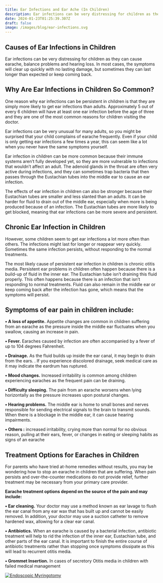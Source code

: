 ```yaml
---
title: Ear Infections and Ear Ache (In Children)
description: Ear infections can be very distressing for children as they can cause earache, balance problems and hearing loss.
date: 2024-01-23T01:25:39.307Z
draft: false
image: /images/blog/ear-infections.svg
---
```


## Causes of Ear Infections in Children

Ear infections can be very distressing for children as they can cause earache, balance problems and hearing loss. In most cases, the symptoms will clear up quickly with no lasting damage, but sometimes they can last longer than expected or keep coming back.

## Why Are Ear Infections in Children So Common?

One reason why ear infections can be persistent in children is that they are simply more likely to get ear infections than adults. Approximately 5 out of every 6 children will have at least one ear infection before the age of three and they are one of the most common reasons for children visiting the doctor.

Ear infections can be very unusual for many adults, so you might be surprised that your child complains of earache frequently. Even if your child is only getting ear infections a few times a year, this can seem like a lot when you never have the same symptoms yourself.

Ear infection in children can be more common because their immune systems aren’t fully developed yet, so they are more vulnerable to infections that wouldn’t affect an adult. The adenoid glands in the throat are often very active during infections, and they can sometimes trap bacteria that then passes through the Eustachian tubes into the middle ear to cause an ear infection.

The effects of ear infection in children can also be stronger because their Eustachian tubes are smaller and less slanted than an adults. It can be harder for fluid to drain out of the middle ear, especially when more is being produced because of an infection. The Eustachian tubes are more likely to get blocked, meaning that ear infections can be more severe and persistent.

## Chronic Ear Infection in Children

However, some children seem to get ear infections a lot more often than others. The infections might last for longer or reappear very quickly. Sometimes the same infection persists, without responding to the normal treatments.

The most likely cause of persistent ear infection in children is chronic otitis media. Persistent ear problems in children often happen because there is a build-up of fluid in the inner ear. The Eustachian tube isn’t draining this fluid properly. This often happens because there is an infection that isn’t responding to normal treatments. Fluid can also remain in the middle ear or keep coming back after the infection has gone, which means that the symptoms will persist.


## Symptoms of ear pain in children include:

**• A loss of appetite.** Appetite changes are common in children suffering from an earache as the pressure inside the middle ear fluctuates when you swallow, causing an increase in pain.

**• Fever.** Earaches caused by infection are often accompanied by a fever of up to 104 degrees Fahrenheit.

**• Drainage.** As the fluid builds up inside the ear canal, it may begin to drain from the ears. . If you experience discolored drainage, seek medical care as it may indicate the eardrum has ruptured.

**• Mood changes.** Increased irritability is common among children experiencing earaches as the frequent pain can be draining.

**• Difficulty sleeping.** The pain from an earache worsens when lying horizontally as the pressure increases upon postural changes.

**• Hearing problems.** The middle ear is home to small bones and nerves responsible for sending electrical signals to the brain to transmit sounds. When there is a blockage in the middle ear, it can cause hearing impairments.

**• Others :** increased irritability, crying more than normal for no obvious reason, pulling at their ears, fever, or changes in eating or sleeping habits as signs of an earache

## Treatment Options for Earaches in Children

For parents who have tried at-home remedies without results, you may be wondering how to stop an earache in children that are suffering. When pain persists and over-the-counter medications do not provide relief, further treatment may be necessary from your primary care provider. 

**Earache treatment options depend on the source of the pain and may include:**

**• Ear cleaning.** Your doctor may use a method known as ear lavage to flush the ear canal from any ear wax that has built up and cannot be easily removed. In addition, your doctor may use a suction catheter to remove hardened wax, allowing for a clear ear canal.

**• Antibiotics.** When an earache is caused by a bacterial infection, antibiotic treatment will help to rid the infection of the inner ear, Eustachian tube, and other parts of the ear canal. It is important to finish the entire course of antibiotic treatments rather than stopping once symptoms dissipate as this will lead to recurrent otitis media.

**• Grommet Insertion.** In cases of secretory Otitis media in children with failed medical management

[![Endoscopic Myringotomy](/images/youtubimg.png)](https://youtu.be/0KCPMCQV0sQ?si=dyUo1SmakUP0Pjpr)  


